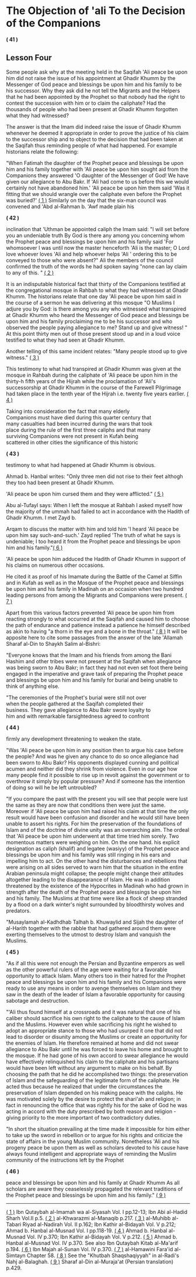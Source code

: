 The Objection of 'ali To the Decision of the Companions
=======================================================

**( 41 )**

Lesson Four
-----------

Some people ask why at the meeting held in the Saqifah 'Ali peace be
upon him did not raise the issue of his appointment at Ghadir Khumm by
the Messenger of God peace and blessings be upon him and his family to
be his successor. Why they ask did he not tell the Migrants and the
Helpers that he had been appointed by the Prophet so that nobody had the
right to contest the succession with him or to claim the caliphate? Had
the thousands of people who had been present at Ghadir Khumm forgotten
what they had witnessed?

The answer is that the Imam did indeed raise the issue of Ghadir Khumm
whenever he deemed it appropriate in order to prove the justice of his
claim to the successor ship and to object to the decision that had been
taken at the Saqifah thus reminding people of what had happened. For
example historians relate the following:

"When Fatimah the daughter of the Prophet peace and blessings be upon
him and his family together with 'Ali peace be upon him sought aid from
the Companions they answered 'O daughter of the Messenger of God! We
have given our allegiance to Abu Bakr. If 'Ali had come to us before
this we would certainly not have abandoned him.' 'Ali peace be upon him
them said 'Was it fitting that we should wrangle over the caliphate even
before the Prophet was buried?' [( 1 )](#p1) Similarly on the day that
the six-man council was convened and 'Abd al-Rahman b. 'Awf made plain
his  

**( 42 )**

inclination that 'Uthman be appointed caliph the Imam said: "I will set
before you an undeniable truth By God is there any among you concerning
whom the Prophet peace and blessings be upon him and his family said
'For whomsoever I was until now the master henceforth 'Ali is the
master; O Lord love whoever loves 'Ali and help whoever helps 'Ali '
ordering this to be conveyed to those who were absent?" Ali the members
of the council confirmed the truth of the words he had spoken saying
"none can lay claim to any of this. " [( 2 )](#p2)

It is an indisputable historical fact that thirty of the Companions
testified at the congregational mosque in Rahbah to what they had
witnessed at Ghadir Khumm. The historians relate that one day 'Ali peace
be upon him said in the course of a sermon he was delivering at this
mosque "O Muslims I adjure you by God: is there among you any who
witnessed what transpired at Ghadir Khumm who heard the Messenger of God
peace and blessings be upon him and his family proclaiming me to be his
successor and who observed the people paying allegiance to me? Stand up
and give witness! " At this point thirty men out of those present stood
up and in a loud voice testified to what they had seen at Ghadir Khumm.

Another telling of this same incident relates: "Many people stood up to
give witness." [( 3 )](#p3)

This testimony to what had transpired at Ghadir Khumm was given at the
mosque in Rahbah during the caliphate of 'Ali peace be upon him in the
thirty-h fifth years of the Hijrah while the proclamation of 'Ali's
successorship at Ghadir Khumm in the course of the Farewell Pilgrimage
had taken place in the tenth year of the Hijrah i.e. twenty five years
earlier. [( 4 )](#p4)

Taking into consideration the fact that many elderly  
 Companions must have died during this quarter century that  
 many casualties had been incurred during the wars that took  
 place during the rule of the first three caliphs and that many  
 surviving Companions were not present in Kufah being  
 scattered in other cities the significance of this historic  

**( 43 )**

testimony to what had happened at Ghadir Khumm is obvious.

Ahmad b. Hanbal writes: "Only three men did not rise to their feet
althogh they too had been present at Ghadir Khumm.

'Ali peace be upon him cursed them and they were afflicted." [( 5
)](#p5)

Abu al-Tufayl says: When I left the mosque at Rahbah I asked myself how
the majority of the ummah had failed to act in accordance with the
Hadith of Ghadir Khumm. I met Zayd b.

Arqam to discuss the matter with him and told him 'I heard 'Ali peace be
upon him say such-and-such.' Zayd replied 'The truth of what he says is
undeniable; I too heard it from the Prophet peace and blessings be upon
him and his family."[( 6 )](#p6)

'Ali peace be upon him adduced the Hadith of Ghadir Khumm in support of
his claims on numerous other occasions.

He cited it as proof of his Imamate during the Battle of the Camel at
Siffin and in Kufah as well as in the Mosque of the Prophet peace and
blessings be upon him and his family in Madinah on an occasion when two
hundred leading persons from among the Migrants and Companions were
present. [( 7 )](#p7)

Apart from this various factors prevented 'Ali peace be upon him from
reacting strongly to what occurred at the Saqifah and caused him to
choose the path of endurance and patience instead a patience he himself
described as akin to having "a thorn in the eye and a bone in the
throat." [( 8 )](#p8) It will be apposite here to cite some passages
from the answer of the late 'Allamah Sharaf al-Din to Shaykh Salim
al-Bishri:

"Everyone knows that the Imam and his friends from among the Bani Hashim
and other tribes were not present at the Saqifah when allegiance was
being sworn to Abu Bakr; in fact they had not even set foot there being
engaged in the imperative and grave task of preparing the Prophet peace
and blessings be upon him and his family for burial and being unable to
think of anything else.

"The ceremonies of the Prophet's burial were still not over  
 when the people gathered at the Saqifah completed their  
 business. They gave allegiance to Abu Bakr swore loyalty to  
 him and with remarkable farsightedness agreed to confront  

**( 44 )**

firmly any development threatening to weaken the state.

"Was 'Ali peace be upon him in any position then to argue his case
before the people? And was he given any chance to do so once allegiance
had been sworn to Abu Bakr? His opponents displayed cunning and
political acumen and neither did they shrink from violence. Even in our
age how many people find it possible to rise up in revolt against the
government or to overthrow it simply by popular pressure? And if someone
has the intention of doing so will he be left untroubled?

"If you compare the past with the present you will see that people were
lust the same as they are now that conditions then were just the same.
Moreover if 'Ali peace be upon him had raised his claim at that time the
only result would have been confusion and disorder and he would still
have been unable to assert his rights. For him the preservation of the
foundations of Islam and of the doctrine of divine unity was an
overarching aim. The ordeal that 'Ali peace be upon him underwent at
that time tried him sorely. Two momentous matters were weighing on him.
On the one hand. his explicit designation as caliph (khalif) and legatee
(wasiyy) of the Prophet peace and blessings be upon him and his family
was still ringing in his ears and impelling him to act. On the other
hand the disturbances and rebellions that were arising on all sides
served to warn him that the situation in the entire Arabian peninsula
might collapse; the people might change their attitudes altogether
leading to the disappearance of Islam. He was in addition threatened by
the existence of the Hypocrites in Madinah who had grown in strength
after the death of the Prophet peace and blessings be upon him and his
family. The Muslims at that time were like a flock of sheep stranded by
a flood on a dark winter's night surrounded by bloodthirsty wolves and
predators.

"Musaylamah al-Kadhdhab Talhah b. Khuwaylid and Sijah the daughter of
al-Harith together with the rabble that had gathered around them were
exerting themselves to the utmost to destroy Islam and vanquish the
Muslims.

**( 45 )**

"As if all this were not enough the Persian and Byzantine emperors as
well as the other powerful rulers of the age were waiting for a
favorable opportunity to attack Islam. Many others too in their hatred
for the Prophet peace and blessings be upon him and his family and his
Companions were ready to use any means in order to avenge themselves on
Islam and they saw in the death of the leader of Islam a favorable
opportunity for causing sabotage and destruction.

"'Ali thus found himself at a crossroads and it was natural that one of
his caliber should sacrifice his own right to the caliphate to the cause
of Islam and the Muslims. However even while sacrificing his right he
wished to adopt an appropriate stance to those who had usurped it one
that did not lead to disorder or disunity among the Muslims or create an
opportunity for the enemies of Islam. He therefore remained at home and
did not swear allegiance to Abu Bakr until he was forced to leave his
home and brought to the mosque. If he had gone of his own accord to
swear allegiance he would have effectively relinquished his claim to the
caliphate and his partisans would have been left without any argument to
make on his behalf. By choosing the path that he did he accomplished two
things: the preservation of Islam and the safeguarding of the legitimate
form of the caliphate. He acted thus because he realized that under the
circumstances the preservation of Islam depended on his making peace
with the caliphs. He was motivated solely by the desire to protect the
shari'ah and religion; in fact in renouncing the office that was rightly
his for the sake of God he was acting in accord with the duty prescribed
by both reason and religion - giving priority to the more important of
two contradictory duties.

"In short the situation prevailing at the time made it impossible for
him either to take up the sword in rebellion or to argue for his rights
and criticize the state of affairs in the young Muslim community.
Nonetheless 'Ali and his progeny peace be upon them as well as scholars
devoted to his cause have always found intelligent and appropriate ways
of reminding the Muslim community of the instructions left by the
Prophet

**( 46 )**

peace and blessings be upon him and his family at Ghadir Khumm As all
scholars are aware they ceaselessly propagated the relevant traditions
of the Prophet peace and blessings be upon him and his family." [( 9
)](#p9)

------------------------------------------------------------------------

[( 1 )](#m1) Ibn Qutaybah al-Imamah wa al-Siyasah Vol. I pp.12-13; Ibn
Abi al-Hadid Sharh Vol.II p.5. [( 2 )](#m2) al-Khwarazmi al-Manaqib
p.217. [( 3 )](#m3) al-Muhibb al-Tabari Riyad al-Nadirah Vol. II p.162;
Ibn Kathir al-Bidayah Vol. V p.212; Ahmad b. Hanbal al-Musnad Vol. I
pp.118-19. [( 4 )](#m4) Ahmad b. Hanbal al-Musnad Vol. IV p.370; Ibn
Kathir al-Bidayah Vol. V p.212. [( 5 )](#m5) Ahmad b. Hanbal al-Musnad
Vol. IV p.370. See also Ibn Qutaybah Kitab al-Ma'arif p.194. [( 6
)](#m6) Ibn Majah al-Sunan Vol. IV p.370. [( 7 )](#m7) al-Hamawini
Fara'id al-Simtayn Chapter 58. [( 8 )](#m8) See the "Khutbah
Shaqshaqiyyah" in al-Radi's Nahj al-Balaghah. [( 9 )](#m9) Sharaf al-Din
al-Muraja'at (Persian translation) p.429.
